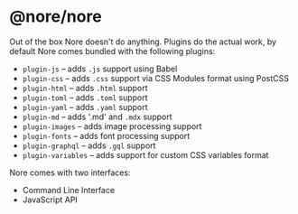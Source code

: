 # @nore/nore

Out of the box Nore doesn't do anything. Plugins do the actual work, by default Nore comes bundled with the following plugins:

- `plugin-js` – adds `.js` support using Babel
- `plugin-css` – adds `.css` support via CSS Modules format using PostCSS
- `plugin-html` – adds `.html` support
- `plugin-toml` – adds `.toml` support
- `plugin-yaml` – adds `.yaml` support
- `plugin-md` – adds '.md' and `.mdx` support
- `plugin-images` – adds image processing support
- `plugin-fonts` – adds font processing support
- `plugin-graphql` – adds `.gql` support
- `plugin-variables` – adds support for custom CSS variables format

Nore comes with two interfaces:

- Command Line Interface
- JavaScript API
